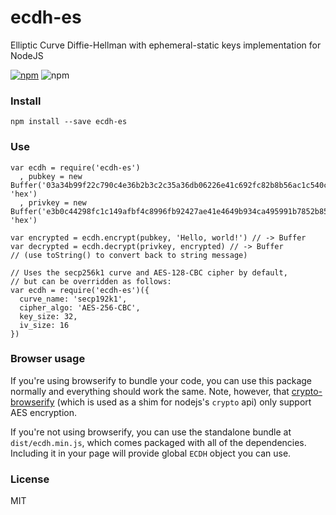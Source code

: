 # ecdh-es
Elliptic Curve Diffie-Hellman with ephemeral-static keys implementation for NodeJS

[![npm](https://img.shields.io/npm/v/ecdh-es.svg)](http://npmjs.org/package/ecdh-es)
![npm](https://img.shields.io/npm/l/ecdh-es.svg)

### Install

    npm install --save ecdh-es

### Use
    var ecdh = require('ecdh-es')
      , pubkey = new Buffer('03a34b99f22c790c4e36b2b3c2c35a36db06226e41c692fc82b8b56ac1c540c5bd', 'hex')
      , privkey = new Buffer('e3b0c44298fc1c149afbf4c8996fb92427ae41e4649b934ca495991b7852b855', 'hex')

    var encrypted = ecdh.encrypt(pubkey, 'Hello, world!') // -> Buffer
    var decrypted = ecdh.decrypt(privkey, encrypted) // -> Buffer
    // (use toString() to convert back to string message)

    // Uses the secp256k1 curve and AES-128-CBC cipher by default,
    // but can be overridden as follows:
    var ecdh = require('ecdh-es')({
      curve_name: 'secp192k1',
      cipher_algo: 'AES-256-CBC',
      key_size: 32,
      iv_size: 16
    })

### Browser usage
If you're using browserify to bundle your code, you can use this package
normally and everything should work the same.
Note, however, that
[crypto-browserify](https://github.com/dominictarr/crypto-browserify)
(which is used as a shim for nodejs's `crypto` api)
only support AES encryption.

If you're not using browserify, you can use the standalone bundle at `dist/ecdh.min.js`,
which comes packaged with all of the dependencies.
Including it in your page will provide global `ECDH` object you can use.

###  License

MIT
